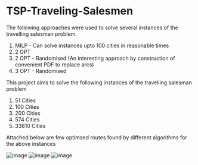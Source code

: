 # TSP-Traveling-Salesmen
The following approaches were used to solve several instances of the travelling salesman problem. 

1. MILP - Can solve instances upto 100 cities in reasonable times
2. 2 OPT
3. 2 OPT - Randomised (An interesting approach by construction of convenient PDF to replace arcs)
4. 3 OPT - Randomised

This project aims to solve the following instances of the travelling salesman problem 

1. 51 Cities
2. 100 Cities
3. 200 Cities
4. 574 Cities
5. 33810 Cities

Attached below are few optimsed routes found by different algorithms for the above instances

![image](https://github.com/adelsakkir/TSP-Traveling-Salesmen-/assets/63802234/a9d9f53d-0f76-41c5-913a-ab5abe6e28ec)
![image](https://github.com/adelsakkir/TSP-Traveling-Salesmen-/assets/63802234/6d433c48-b8df-4ad9-aac9-e183bf9daae5)
![image](https://github.com/adelsakkir/TSP-Traveling-Salesmen-/assets/63802234/37b471ec-a99b-4ae5-a7db-7aabaac5d9a4)




